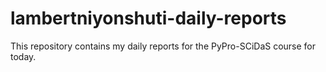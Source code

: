 # lambertniyonshuti-daily-reports
This repository contains my daily reports for the PyPro-SCiDaS course for today.
